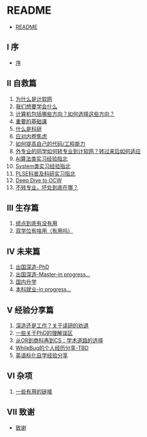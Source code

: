 # README

* [README](README.md)

## Ⅰ 序

* [序](00-introduction/introduction.md)

## Ⅱ 自救篇

1. [为什么是计软网](1-save-self/1-why-JRW.md)
2. [我们想要学会什么](1-save-self/2-what-to-learn.md)
3. [计算机包括哪些方向？如何选择这些方向？](1-save-self/3-fields.md)
4. [重要的基础课](1-save-self/4-important-basics.md)
5. [什么是科研](1-save-self/8-what-is-research.md)
6. [应对内卷焦虑](1-save-self/11-cope-with-anxiety.md)
7. [如何提高自己的代码/工程能力](1-save-self/12-improve-coding.md)
8. [外专业的同学如何转专业到计软网？转过来后如何适应](1-save-self/14-transfer-major.md)
9. [AI算法类实习经验指北](1-save-self/16-ai-internship.md)
10. [System类实习经验指北](1-save-self/17-system-internship.md)
11. [PLSE科普及科研实习指北](1-save-self/20-PLSE.md)
12. [Deep Dive to OCW](1-save-self/18-deep-dive-to-ocw.md)
13. [不转专业，坏处到底在哪？](1-save-self/19-if-not-cs.md)

## Ⅲ 生存篇

1. [绩点到底有没有用](2-survive/1-GPA.md)
2. [双学位有啥用（有用吗）](2-survive/6-double-degree.md)

## Ⅳ 未来篇

1. [出国深造-PhD](3-future/1-1-abroad-PhD.md)
2. [出国深造-Master-in progress...]()
2. [国内升学](3-future/2-domestic-study.md)
3. [本科就业-in progress...]()

## Ⅴ 经验分享篇


1. [深造还是工作？关于读研的劝退](4-experience-sharing/2-work-or-study.md)
2. [一些关于PhD的理解误区](4-experience-sharing/3-PhD.md)
3. [从OR到商科再到CS：学术道路的选择](4-experience-sharing/4-BusinessCS.md)
4. [WhileBug的个人经历分享-TBD]()
5. [英语标化自学经验分享](4-experience-sharing/5-留学标化考试自学指南.md)


## Ⅵ 杂项

1. [一些有用的链接](98-others/1-useful-links.md)

## Ⅶ 致谢

* [致谢](99-acknowledgment/acknowledgment.md)
